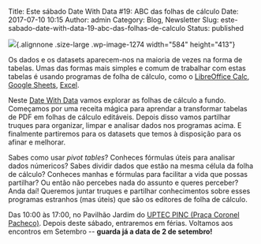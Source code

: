 Title: Este sábado Date With Data #19: ABC das folhas de cálculo
Date: 2017-07-10 10:15
Author: admin
Category: Blog, Newsletter
Slug: este-sabado-date-with-data-19-abc-das-folhas-de-calculo
Status: published

![](http://www.transparenciahackday.org/wp-content/uploads/2017/07/dwd-julho2017-1024x724.png){.alignnone .size-large .wp-image-1274 width="584" height="413"}

Os dados e os datasets aparecem-nos na maioria de vezes na forma de tabelas. Umas das formas mais simples e comum de trabalhar com estas tabelas é usando programas de folha de cálculo, como o [LibreOffice Calc](https://en.wikipedia.org/wiki/LibreOffice_Calc), [Google Sheets](https://en.wikipedia.org/wiki/Google_Docs,_Sheets_and_Slides), [Excel](https://en.wikipedia.org/wiki/Microsoft_Excel).

Neste [Date With Data](http://datewithdata.pt/) vamos explorar as folhas de cálculo a fundo. Começamos por uma receita mágica para aprendar a transformar tabelas de PDF em folhas de cálculo editáveis. Depois disso vamos partilhar truques para organizar, limpar e analisar dados nos programas acima. E finalmente partiremos para os datasets que temos à disposição para os afinar e melhorar.

Sabes como usar *pivot tables*? Conheces fórmulas úteis para analisar dados númericos? Sabes dividir dados que estão na mesma célula da folha de cálculo? Conheces manhas e fórmulas para facilitar a vida que possas partilhar? Ou então não percebes nada do assunto e queres perceber? Anda daí! Queremos juntar truques e partilhar conhecimentos sobre esses programas estranhos (mas úteis) que são os editores de folha de cálculo.

Das 10:00 às 17:00, no Pavilhão Jardim do [UPTEC PINC (Praça Coronel Pacheco)](http://www.openstreetmap.org/?mlat=41.15137&mlon=-8.61555#map=19/41.15138/-8.61555). Depois deste sábado, entraremos em férias. Voltamos aos encontros em Setembro -- **guarda já a data de 2 de setembro!**
